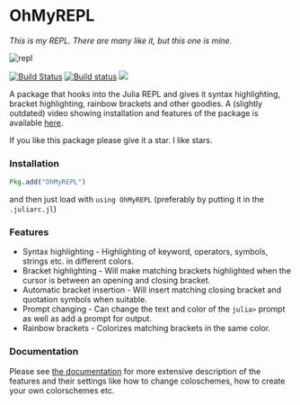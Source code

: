 # OhMyREPL

*This is my REPL. There are many like it, but this one is mine.*

![repl](https://i.imgur.com/wtR0ASD.png)

[![Build Status](https://travis-ci.org/KristofferC/OhMyREPL.jl.svg?branch=master)](https://travis-ci.org/KristofferC/OhMyREPL.jl) [![Build status](https://ci.appveyor.com/api/projects/status/4qlpyvwaggd1vrx7?svg=true)](https://ci.appveyor.com/project/KristofferC/ohmyrepl-jl) [![][docs-latest-img]][docs-latest-url]


A package that hooks into the Julia REPL and gives it syntax highlighting, bracket highlighting, rainbow brackets and other goodies.
A (slightly outdated) video showing installation and features of the package is available [here](https://www.youtube.com/watch?v=lTLPAOLLbTU).

If you like this package please give it a star. I like stars.

### Installation

```jl
Pkg.add("OhMyREPL")
```

and then just load with `using OhMyREPL` (preferably by putting it in the `.juliarc.jl`)

### Features

* Syntax highlighting - Highlighting of keyword, operators, symbols, strings etc. in different colors.
* Bracket highlighting - Will make matching brackets highlighted when the cursor is between an opening and closing bracket.
* Automatic bracket insertion - Will insert matching closing bracket and quotation symbols when suitable.
* Prompt changing - Can change the text and color of the `julia>` prompt as well as add a prompt for output.
* Rainbow brackets - Colorizes matching brackets in the same color.

### Documentation

Please see [the documentation](https://KristofferC.github.io/OhMyREPL.jl/latest) for more extensive description of the features and their settings like how to change coloschemes, how to create your own colorschemes etc.

[docs-latest-img]: https://img.shields.io/badge/docs-latest-blue.svg
[docs-latest-url]: https://kristofferc.github.io/OhMyREPL.jl/latest/
